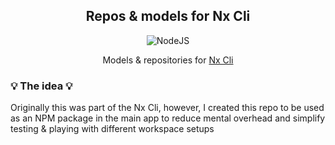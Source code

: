 <div align="center">
  <h2 align="center">Repos & models for Nx Cli</h3>
  
  ![NodeJS](https://img.shields.io/badge/node.js-6DA55F?style=for-the-badge&logo=node.js&logoColor=white)
  
  Models & repositories for [Nx Cli](https://github.com/curkovicf/nx-cli)
  
</div>

### 💡 The idea 💡
Originally this was part of the Nx Cli, however, I created this repo to be used as an NPM package in the main app to reduce mental overhead and simplify testing & playing with different workspace setups

